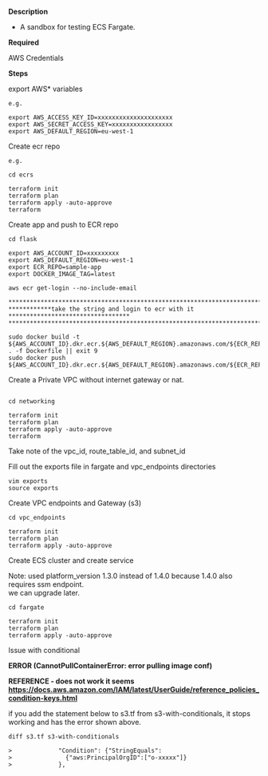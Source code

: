 **Description**
  - A sandbox for testing ECS Fargate.

**Required**

AWS Credentials



**Steps**

export AWS* variables

```
e.g.

export AWS_ACCESS_KEY_ID=xxxxxxxxxxxxxxxxxxxxx
export AWS_SECRET_ACCESS_KEY=xxxxxxxxxxxxxxxxx
export AWS_DEFAULT_REGION=eu-west-1
```

Create ecr repo

```
e.g.

cd ecrs

terraform init
terraform plan
terraform apply -auto-approve
terraform

```

Create app and push to ECR repo

```
cd flask

export AWS_ACCOUNT_ID=xxxxxxxxx
export AWS_DEFAULT_REGION=eu-west-1
export ECR_REPO=sample-app
export DOCKER_IMAGE_TAG=latest

aws ecr get-login --no-include-email

***************************************************************************************
************take the string and login to ecr with it **********************************
***************************************************************************************

sudo docker build -t ${AWS_ACCOUNT_ID}.dkr.ecr.${AWS_DEFAULT_REGION}.amazonaws.com/${ECR_REPO}:${DOCKER_IMAGE_TAG} . -f Dockerfile || exit 9
sudo docker push ${AWS_ACCOUNT_ID}.dkr.ecr.${AWS_DEFAULT_REGION}.amazonaws.com/${ECR_REPO}:${DOCKER_IMAGE_TAG}

```

Create a Private VPC without internet gateway or nat.

```

cd networking

terraform init
terraform plan
terraform apply -auto-approve
terraform

```
Take note of the vpc_id, route_table_id, and subnet_id

Fill out the exports file in fargate and vpc_endpoints directories

```
vim exports
source exports
```


Create VPC endpoints and Gateway (s3)

```
cd vpc_endpoints

terraform init
terraform plan
terraform apply -auto-approve

```

Create ECS cluster and create service

Note: used platform_version 1.3.0 instead of 1.4.0 because 1.4.0 also requires ssm endpoint.  
we can upgrade later.

```
cd fargate

terraform init
terraform plan
terraform apply -auto-approve

```

Issue with conditional

**ERROR (CannotPullContainerError: error pulling image conf)**

**REFERENCE - does not work it seems
https://docs.aws.amazon.com/IAM/latest/UserGuide/reference_policies_condition-keys.html**


if you add the statement below to s3.tf from s3-with-conditionals, it stops working and 
has the error shown above. 

```
diff s3.tf s3-with-conditionals 

>             "Condition": {"StringEquals":
>               {"aws:PrincipalOrgID":["o-xxxxx"]}
>             },


```


